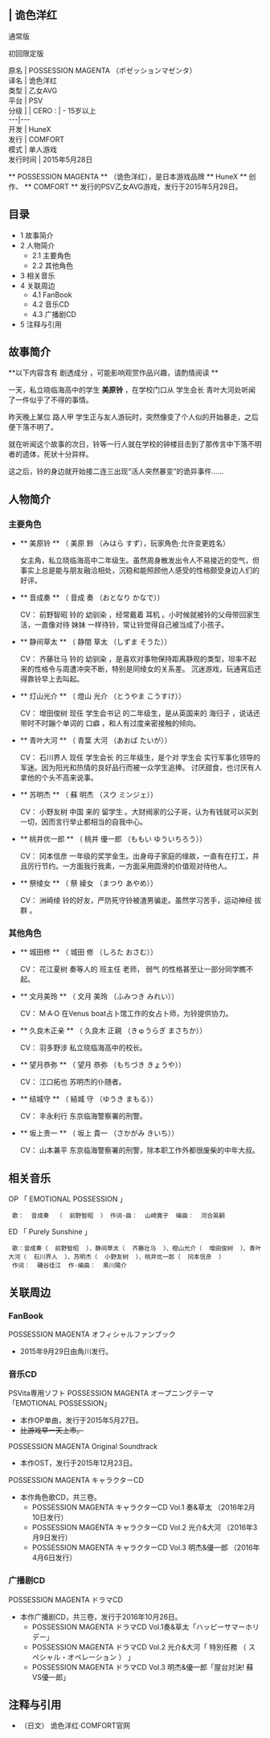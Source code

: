 |  诡色洋红  
---  
  
通常版

初回限定版  
  
原名  |  POSSESSION MAGENTA  （ポゼッションマゼンタ）   
译名  |  诡色洋红   
类型  |  乙女AVG   
平台  |  PSV   
分级  |  |  CERO  :  |  \- 15岁以上   
---|---  
开发  |  HuneX   
发行  |  COMFORT   
模式  |  单人游戏   
发行时间  |  2015年5月28日   
  
** POSSESSION MAGENTA  ** （诡色洋红），是日本游戏品牌 ** HuneX  ** 创作、 ** COMFORT  **
发行的PSV乙女AVG游戏，发行于2015年5月28日。

##  目录

  * 1  故事简介 
  * 2  人物简介 
    * 2.1  主要角色 
    * 2.2  其他角色 
  * 3  相关音乐 
  * 4  关联周边 
    * 4.1  FanBook 
    * 4.2  音乐CD 
    * 4.3  广播剧CD 
  * 5  注释与引用 

##  故事简介

**以下内容含有 剧透成分  ，可能影响观赏作品兴趣，请酌情阅读 **

一天，私立晓临海高中的学生 **美原铃** ，在学校门口从  学生会长  青叶大河处听闻了一件似乎了不得的事情。

昨天晚上某位  路人甲  学生正与友人游玩时，突然像变了个人似的开始暴走，之后便下落不明了。

就在听闻这个故事的次日，铃等一行人就在学校的钟楼目击到了那传言中下落不明者的遗体，死状十分异样。

这之后，铃的身边就开始接二连三出现“活人突然暴变”的诡异事件……

##  人物简介

###  主要角色

  * ** 美原铃  ** （  美原 鈴  （みはら すず），玩家角色·允许变更姓名） 

     女主角，私立晓临海高中二年级生。虽然周身散发出令人不易接近的空气，但事实上总是能与朋友融洽相处，沉稳和能照顾他人感受的性格颇受身边人们的好评。 

  * ** 音成奏  ** （  音成 奏  （おとなり かなで）） 

     CV：  前野智昭 
     铃的  幼驯染  ，经常戴着  耳机  。小时候就被铃的父母带回家生活，一直像对待  妹妹  一样待铃，常让铃觉得自己被当成了小孩子。 

  * ** 静间草太  ** （  静間 草太  （しずま そうた）） 

     CV：  齐藤壮马 
     铃的  幼驯染  ，是喜欢对事物保持距离静观的类型，坦率不起来的性格令与周遭冲突不断，特别是同绫女的关系差。 
     沉迷游戏，玩通宵后还得靠铃早上去叫起。 

  * ** 灯山光介  ** （  燈山 光介  （とうやま こうすけ）） 

     CV：  增田俊树 
     现任  学生会书记  的二年级生，是从英国来的  海归子  ，说话还带时不时蹦个单词的  口癖  ，和人有过度亲密接触的倾向。 

  * ** 青叶大河  ** （  青葉 大河  （あおば たいが）） 

     CV：  石川界人 
     现任  学生会长  的三年级生，是个对  学生会  实行军事化领导的军迷。因为阳光和热情的良好品行而被一众学生追捧。 
     讨厌甜食，也讨厌有人拿他的个头不高来说事。 

  * ** 苏明杰  ** （  蘇 明杰  （スウ ミンジェ）） 

     CV：  小野友树 
     中国  来的  留学生  。大财阀家的公子哥，认为有钱就可以买到一切，因而言行举止都相当的自我中心。 

  * ** 桃井优一郎  ** （  桃井 優一郎  （ももい ゆういちろう）） 

     CV：  冈本信彦 
     一年级的奖学金生。出身母子家庭的缘故，一直有在打工，并且厉行节约。一方面我行我素，一方面采用圆滑的价值观对待他人。 

  * ** 祭绫女  ** （  祭 綾女  （まつり あやめ）） 

     CV：  洲崎绫 
     铃的好友，严防死守铃被渣男骗走。虽然学习苦手，运动神经  拔群  。 

###  其他角色

  * ** 城田修  ** （  城田 修  （しろた おさむ）） 

     CV：  花江夏树 
     奏等人的  班主任  老师，  弱气  的性格甚至让一部分同学瞧不起。 

  * ** 文月美玲  ** （  文月 美玲  （ふみつき みれい）） 

     CV：  M·A·O 
     在Venus boat占卜馆工作的女占卜师，为铃提供协力。 

  * ** 久良木正亲  ** （  久良木 正親  （きゅうらぎ まさちか）） 

     CV：  羽多野涉 
     私立晓临海高中的校长。 

  * ** 望月恭弥  ** （  望月 恭弥  （もちづき きょうや）） 

     CV：  江口拓也 
     苏明杰的仆随者。 

  * ** 结城守  ** （  結城 守  （ゆうき まもる）） 

     CV：  丰永利行 
     东京临海警察署的刑警。 

  * ** 坂上贵一  ** （  坂上 貴一  （さかがみ きいち）） 

     CV：  山本兼平 
     东京临海警察署的刑警，除本职工作外都很废柴的中年大叔。 

##  相关音乐

OP 「  EMOTIONAL POSSESSION  」

     歌：  音成奏  （  前野智昭  ） 作词·曲：  山崎寛子  编曲：  河合英嗣 
ED 「  Purely Sunshine  」

     歌：音成奏（  前野智昭  ）、静间草太（  齐藤壮马  ）、橙山光介（  增田俊树  ）、青叶大河（  石川界人  ）、苏明杰（  小野友树  ）、桃井优一郎（  冈本信彦  ） 
     作词：  磯谷佳江  作·编曲：  黒川陽介 

##  关联周边

###  FanBook

POSSESSION MAGENTA オフィシャルファンブック

  * 2015年9月29日由角川发行。 

###  音乐CD

PSVita専用ソフト POSSESSION MAGENTA オープニングテーマ「EMOTIONAL POSSESSION」

  * 本作OP单曲，发行于2015年5月27日。 
  * ~~比游戏早一天上市。~~

POSSESSION MAGENTA Original Soundtrack

  * 本作OST，发行于2015年12月23日。 

POSSESSION MAGENTA キャラクターCD

  * 本作角色歌CD，共三卷。 
    * POSSESSION MAGENTA キャラクターCD Vol.1 奏&草太  （2016年2月10日发行） 
    * POSSESSION MAGENTA キャラクターCD Vol.2 光介&大河  （2016年3月9日发行） 
    * POSSESSION MAGENTA キャラクターCD Vol.3 明杰&優一郎  （2016年4月6日发行） 

###  广播剧CD

POSSESSION MAGENTA ドラマCD

  * 本作广播剧CD，共三卷，发行于2016年10月26日。 
    * POSSESSION MAGENTA ドラマCD Vol.1奏&草太「ハッピーサマーホリデー」 
    * POSSESSION MAGENTA ドラマCD Vol.2 光介&大河「  特別任務  （  スペシャル・オペレーション  ）  」 
    * POSSESSION MAGENTA ドラマCD Vol.3 明杰&優一郎「屋台対決! 蘇VS優一郎」 

##  注释与引用

  * （日文）  诡色洋红·COMFORT官网 

